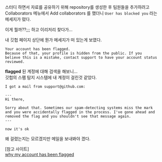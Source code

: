 스터디 하면서 자료를 공유하기 위해 repository를 생성한 후 팀원들을 추가하려고 Collaborators 메뉴에서 Add collaborators 를 했더니 `User has blocked you` 라는 메세지가 떴다.

이게 뭘까??;;; 하고 이리저리 찾다가...

내 깃헙 페이지 상단에 뭔가 메세지가 떠 있는게 보였다.

```
Your account has been flagged.
Because of that, your profile is hidden from the public. If you believe this is a mistake, contact support to have your account status reviewed.
```

**flagged** 된 계정에 대해 검색을 해보니...   
깃헙의 스팸 탐지 시스템에 내 계정이 걸린것 같았다.
```
I got a mail from support@github.com:

---
Hi there,

Sorry about that. Sometimes our spam-detecting systems miss the mark and you were accidentally flagged in the process. I've gone ahead and removed the flag and you shouldn't see that message again.
---

now it's ok
```

왜 걸렸는지는 모르겠지만 메일을 보내봐야 겠다.



[참고 사이트]  
[why my account has been flagged](https://github.community/t5/How-to-use-Git-and-GitHub/why-my-account-has-been-flagged/td-p/1455) 